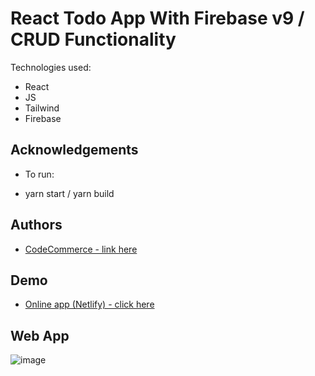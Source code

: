# React Todo App With Firebase v9 / CRUD Functionality

Technologies used:

- React
- JS
- Tailwind
- Firebase

## Acknowledgements

- To run:

- yarn start / yarn build

## Authors

- [ CodeCommerce - link here ](https://www.youtube.com/watch?v=drF8HbnW87w&t=24s)

## Demo

- [Online app (Netlify) - click here](https://master--illustrious-rugelach-553200.netlify.app/)

## Web App

![image](https://user-images.githubusercontent.com/63982700/222995719-1009055d-87a2-468e-91b2-741681a914dc.png)
